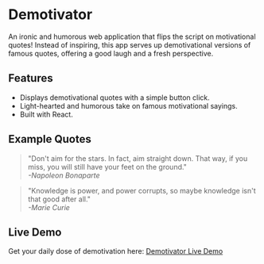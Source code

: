 # Demotivator

An ironic and humorous web application that flips the script on motivational quotes! Instead of inspiring, this app serves up demotivational versions of famous quotes, offering a good laugh and a fresh perspective.

## Features
- Displays demotivational quotes with a simple button click.
- Light-hearted and humorous take on famous motivational sayings.
- Built with React.

## Example Quotes
> "Don't aim for the stars. In fact, aim straight down. That way, if you miss, you will still have your feet on the ground."  
> *-Napoleon Bonaparte*

> "Knowledge is power, and power corrupts, so maybe knowledge isn't that good after all."  
> *-Marie Curie*

## Live Demo

Get your daily dose of demotivation here: [Demotivator Live Demo](https://motivasyon-bozucu-five.vercel.app/)
